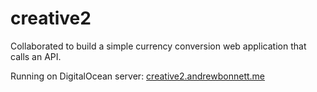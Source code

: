 # creative2

Collaborated to build a simple currency conversion web application that calls an API.

Running on DigitalOcean server: [creative2.andrewbonnett.me](https://creative2.andrewbonnett.me)
